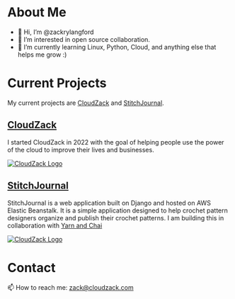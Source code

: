 # About Me 

- 👋 Hi, I’m @zackrylangford
- 👀 I’m interested in open source collaboration. 
- 🌱 I’m currently learning Linux, Python, Cloud, and anything else that helps me grow :) 



# Current Projects
My current projects are [CloudZack](https://cloudzack.com) and [StitchJournal](https://stitchjournal.com). 

## [CloudZack](https://cloudzack.com)
I started CloudZack in 2022 with the goal of helping people use the power of the cloud to improve their lives and businesses. 


[![CloudZack Logo](https://github-images-static.s3.amazonaws.com/images/CloudZack-Logo.svg)](https://cloudzack.com)

## [StitchJournal](https://stitchjournal.com)
StitchJournal is a web application built on Django and hosted on AWS Elastic Beanstalk. It is a simple application designed to help crochet pattern designers organize and publish their crochet patterns. I am building this in collaboration with [Yarn and Chai](https://yarnandchai.com) 


[![CloudZack Logo](https://github-images-static.s3.amazonaws.com/images/stitchjournal-logo.svg)](https://stitchjournal.com)

# Contact
📫 How to reach me: zack@cloudzack.com 

<!---
zackrylangford/zackrylangford is a ✨ special ✨ repository because its `README.md` (this file) appears on your GitHub profile.
You can click the Preview link to take a look at your changes.
--->
